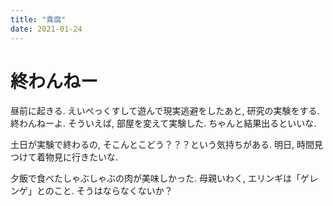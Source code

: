 ```yaml
---
title: "貴腐"
date: 2021-01-24
---
```



# 終わんねー
昼前に起きる. えいぺっくすして遊んで現実逃避をしたあと, 研究の実験をする. 終わんねーよ. そういえば, 部屋を変えて実験した. ちゃんと結果出るといいな.

土日が実験で終わるの, そこんとこどう？？？という気持ちがある. 明日, 時間見つけて着物見に行きたいな.

夕飯で食べたしゃぶしゃぶの肉が美味しかった. 母親いわく, エリンギは「ゲレンゲ」とのこと. そうはならなくないか？